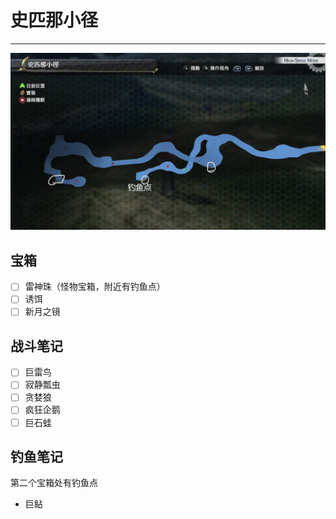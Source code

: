 # 史匹那小径

---

![史匹那小径](../images/map_史匹那小径.jpg)

## 宝箱

- [ ]  雷神珠（怪物宝箱，附近有钓鱼点）
- [ ]  诱饵
- [ ]  新月之镜

## 战斗笔记

- [ ]  巨雷鸟
- [ ]  寂静瓢虫
- [ ]  贪婪狼
- [ ]  疯狂企鹅
- [ ]  巨石蛙

## 钓鱼笔记

第二个宝箱处有钓鱼点
- 巨鲇
